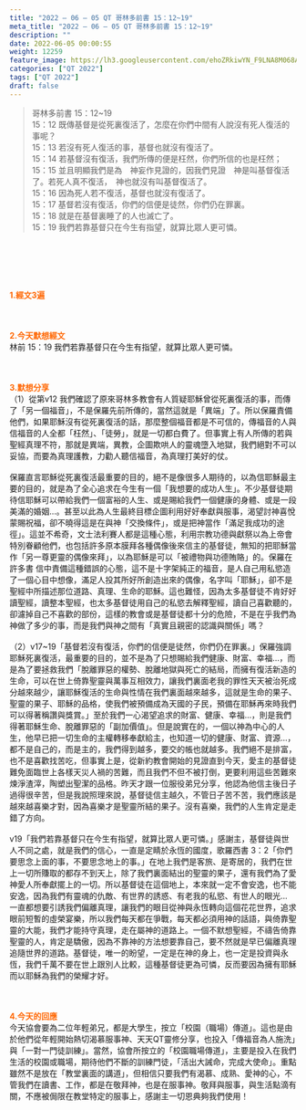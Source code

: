```yaml
---
title: "2022 – 06 – 05 QT 哥林多前書 15：12~19"
meta_title: "2022 – 06 – 05 QT 哥林多前書 15：12~19"
description: ""
date: 2022-06-05 00:00:55
weight: 12259
feature_image: https://lh3.googleusercontent.com/ehoZRkiwYN_F9LNA8M068AYxt73EavCZno-PD1cJRuf5BbSkQVUWr3gNEbt5kSs28Pb_Elg17kSrtf9ybWvojWoMV6I4tPM3vGRGDq6GkKkPdL2Gut4QAIw4-uykKUAtNiKgQKntvsU=w800
categories: ["QT 2022"]
tags: ["QT 2022"]
draft: false
---
```


<blockquote>哥林多前書 15：12~19<br />
15：12 既傳基督是從死裏復活了，怎麼在你們中間有人說沒有死人復活的事呢？<br />
15：13 若沒有死人復活的事，基督也就沒有復活了。<br />
15：14 若基督沒有復活，我們所傳的便是枉然，你們所信的也是枉然；<br />
15：15 並且明顯我們是為　神妄作見證的，因我們見證　神是叫基督復活了。若死人真不復活，　神也就沒有叫基督復活了。<br />
15：16 因為死人若不復活，基督也就沒有復活了。<br />
15：17 基督若沒有復活，你們的信便是徒然，你們仍在罪裏。<br />
15：18 就是在基督裏睡了的人也滅亡了。<br />
15：19 我們若靠基督只在今生有指望，就算比眾人更可憐。</blockquote><br />
&nbsp;<br />
<br />
&nbsp;<br />
<br />
<span style="color: #ff6600;"><strong>1.經文3遍</strong></span><br />
<br />
&nbsp;<br />
<br />
<span style="color: #ff6600;"><strong>2.今天默想經文</strong></span><br />
林前 15：19 我們若靠基督只在今生有指望，就算比眾人更可憐。<br />
<br />
&nbsp;<br />
<br />
<strong><span style="color: #ff6600;">3.默想分享<br />
</span></strong>（1）從第v12 我們確認了原來哥林多教會有人質疑耶穌曾從死裏復活的事，而傳了「另一個福音」，不是保羅先前所傳的，當然這就是「異端」了。所以保羅責備他們，如果耶穌沒有從死裏復活的話，那麼整個福音都是不可信的，傳福音的人與信福音的人全都「枉然」、「徒勞」，就是一切都白費了。但事實上有人所傳的若與聖經真理不符，那就是異端，異教，企圖欺哄人的靈魂墮入地獄，我們絕對不可以妥協，而要為真理護教，力勸人聽信福音，為真理打美好的仗。<br />
<br />
保羅直言耶穌從死裏復活最重要的目的，絕不是像很多人期待的，以為信耶穌最主要的目的，就是為了全心追求在今生有一個「我想要的成功人生」。不少基督徒期待信耶穌可以帶給我們一個富裕的人生、或是賜給我們一個健康的身體、或是一段美滿的婚姻…。甚至以此為人生最終目標企圖利用好好奉獻與服事，渴望討神喜悅蒙賜祝福，卻不曉得這是在與神「交換條件」，或是把神當作「滿足我成功的途徑」。這並不希奇，文士法利賽人都是這種心態，利用宗教功德與獻祭以為上帝會特別眷顧他們，也包括許多原本膜拜各種偶像後來信主的基督徒，無知的把耶穌當作「另一尊更靈的偶像來拜」，以為耶穌是可以「被禮物與功德賄賂」的。保羅在許多書 信中責備這種錯誤的心態，這不是十字架純正的福音，是人自己用私慾造了一個心目中想像，滿足人投其所好所創造出來的偶像，名字叫「耶穌」，卻不是聖經中所描述那位道路、真理、生命的耶穌。這也難怪，因為太多基督徒不肯好好讀聖經，讀整本聖經，也太多基督徒用自己的私慾去解釋聖經，讀自己喜歡聽的，卻濾掉自己不喜歡的部份，這樣的教會或是基督徒都十分的危險，不是在乎我們為神做了多少的事，而是我們與神之間有「真實且親密的認識與關係」嗎？<br />
<br />
（2）v17~19「基督若沒有復活，你們的信便是徒然，你們仍在罪裏。」保羅強調耶穌死裏復活，最重要的目的，並不是為了只想賜給我們健康、財富、幸福…，而是為了要拯救我們「脫離罪惡的權勢、脫離地獄與死亡的結局，而擁有復活新造的生命，可以在世上倚靠聖靈與萬事互相效力，讓我們裏面老我的罪性天天被治死成分越來越少，讓耶穌復活的生命與性情在我們裏面越來越多，這就是生命的果子、聖靈的果子、耶穌的品格，使我們被預備成為天國的子民，預備在耶穌再來時我們可以得著稱讚與獎賞。」至於我們一心渴望追求的財富、健康、幸福…，則是我們得著耶穌生命、脫離罪惡的「副加價值」。但是說實在的，一個以神為中心的人生，他早已把一切生命的主權轉移奉獻給主，也知道一切的健康、財富、資源…，都不是自己的，而是主的，我們得到越多，要交的帳也就越多。我們絕不是排富，也不是喜歡找苦吃，但事實上是，從新約教會開始的見證直到今天，愛主的基督徒難免面臨世上各樣天災人禍的苦難，而且我們不但不被打倒，更要利用這些苦難來煉淨渣滓，陶塑出聖潔的品格。昨天才跟一位服役弟兄分享，他認為他信主後日子過得很辛苦，但是我說照理來說，基督徒信主越久，不管日子苦不苦，我們應該是越來越喜樂才對，因為喜樂才是聖靈所結的果子。沒有喜樂，我們的人生肯定是走錯了方向。<br />
<br />
v19「我們若靠基督只在今生有指望，就算比眾人更可憐。」感謝主，基督徒與世人不同之處，就是我們的信心，一直是定睛於永恆的國度，歌羅西書 3：2「你們要思念上面的事，不要思念地上的事。」在地上我們是客旅、是寄居的，我們在世上一切所賺取的都存不到天上，除了我們裏面結出的聖靈的果子，還有我們為了愛神愛人所奉獻擺上的一切。所以基督徒在這個地上，本來就一定不會安逸，也不能安逸，因為我們有靈魂的仇敵、有世界的誘惑、有老我的私慾、有世人的眼光… 一直都想要引誘我們偏離真理，讓我們的眼目從神與永恆轉向這個花花世界，追求眼前短暫的虛榮宴樂，所以我們每天都在爭戰，每天都必須用神的話語，與倚靠聖靈的大能，我們才能持守真理，走在屬神的道路上。一個不默想聖經，不禱告倚靠聖靈的人，肯定是驕傲，因為不靠神的方法想要靠自己，要不然就是早已偏離真理追隨世界的道路。基督徒，唯一的盼望，一定是在神的身上，也一定是投資與永恆，我們千萬不要在世上跟別人比較，這種基督徒更為可憐，反而要因為擁有耶穌而以耶穌為我們的榮耀才好。<br />
<br />
&nbsp;<br />
<br />
<strong><span style="color: #ff6600;">4.今天的回應<br />
</span></strong>今天協會要為二位年輕弟兄，都是大學生，按立「校園（職場）傳道」。這也是由於他們從年輕開始熱切渴慕服事神、天天QT靈修分享，也投入「傳福音為人施洗」與「一對一門徒訓練」。當然，協會所按立的「校園職場傳道」，主要是投入在我們生活的校園或職場，期待他們不斷的訓練門徒，「活出大誡命，完成大使命」。重點雖然不是放在「教堂裏面的講道」，但相信只要我們有渴慕、成熟、愛神的心，不管我們在讀書、工作，都是在敬拜神，也是在服事神。敬拜與服事，與生活點滴有關，不應被侷限在教堂特定的服事上，感謝主一切恩典夠我們使用！<br />
<br />
&nbsp;<br />
<br />
<strong><span style="color: #ff6600;"> </span></strong><br />
<br />
&nbsp;
        